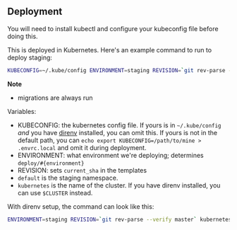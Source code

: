 ## Deployment

You will need to install kubectl and configure your kubeconfig file before doing this.

This is deployed in Kubernetes. Here's an example command to run to deploy staging:

```sh
KUBECONFIG=~/.kube/config ENVIRONMENT=staging REVISION=`git rev-parse --verify master` kubernetes-deploy sesoc-staging kubernetes-admin@kubernetes
```

**Note**
- migrations are always run

Variables:

- KUBECONFIG: the kubernetes config file. If yours is in `~/.kube/config` *and* you have [direnv](https://direnv.net) installed, you can omit this. If yours is not in the default path, you can `echo export KUBECONFIG=/path/to/mine > .envrc.local` and omit it during deployment.
- ENVIRONMENT: what environment we're deploying; determines `deploy/#{environment}`
- REVISION: sets `current_sha` in the templates
- `default` is the staging namespace.
- `kubernetes` is the name of the cluster. If you have direnv installed, you can use `$CLUSTER` instead.

With direnv setup, the command can look like this:

```sh
ENVIRONMENT=staging REVISION=`git rev-parse --verify master` kubernetes-deploy sesoc-staging $CLUSTER
```
